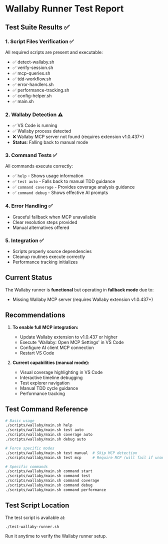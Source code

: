 # Wallaby Runner Test Report

## Test Suite Results ✅

### 1. Script Files Verification ✅
All required scripts are present and executable:
- ✅ detect-wallaby.sh
- ✅ verify-session.sh
- ✅ mcp-queries.sh
- ✅ tdd-workflow.sh
- ✅ error-handlers.sh
- ✅ performance-tracking.sh
- ✅ config-helper.sh
- ✅ main.sh

### 2. Wallaby Detection ⚠️
- ✅ VS Code is running
- ✅ Wallaby process detected
- ❌ Wallaby MCP server not found (requires extension v1.0.437+)
- **Status**: Falling back to manual mode

### 3. Command Tests ✅
All commands execute correctly:
- ✅ `help` - Shows usage information
- ✅ `test auto` - Falls back to manual TDD guidance
- ✅ `command coverage` - Provides coverage analysis guidance
- ✅ `command debug` - Shows effective AI prompts

### 4. Error Handling ✅
- Graceful fallback when MCP unavailable
- Clear resolution steps provided
- Manual alternatives offered

### 5. Integration ✅
- Scripts properly source dependencies
- Cleanup routines execute correctly
- Performance tracking initializes

## Current Status

The Wallaby runner is **functional** but operating in **fallback mode** due to:
- Missing Wallaby MCP server (requires Wallaby extension v1.0.437+)

## Recommendations

1. **To enable full MCP integration:**
   - Update Wallaby extension to v1.0.437 or higher
   - Execute 'Wallaby: Open MCP Settings' in VS Code
   - Configure AI client MCP connection
   - Restart VS Code

2. **Current capabilities (manual mode):**
   - Visual coverage highlighting in VS Code
   - Interactive timeline debugging
   - Test explorer navigation
   - Manual TDD cycle guidance
   - Performance tracking

## Test Command Reference

```bash
# Basic usage
./scripts/wallaby/main.sh help
./scripts/wallaby/main.sh test auto
./scripts/wallaby/main.sh coverage auto
./scripts/wallaby/main.sh debug auto

# Force specific modes
./scripts/wallaby/main.sh test manual  # Skip MCP detection
./scripts/wallaby/main.sh test mcp     # Require MCP (will fail if unavailable)

# Specific commands
./scripts/wallaby/main.sh command start
./scripts/wallaby/main.sh command test
./scripts/wallaby/main.sh command coverage
./scripts/wallaby/main.sh command debug
./scripts/wallaby/main.sh command performance
```

## Test Script Location

The test script is available at:
```bash
./test-wallaby-runner.sh
```

Run it anytime to verify the Wallaby runner setup.